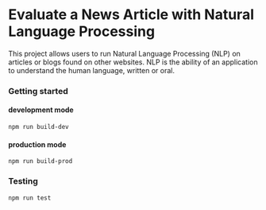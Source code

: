# Evaluate a News Article with Natural Language Processing
This project allows users to run Natural Language Processing (NLP) on articles or blogs found on other websites. NLP is the ability of an application to understand the human language, written or oral.

### Getting started

#### development mode 

`npm run build-dev`

#### production mode

`npm run build-prod`

### Testing

`npm run test`

